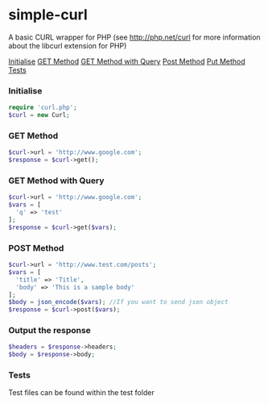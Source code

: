 # simple-curl

A basic CURL wrapper for PHP (see http://php.net/curl for more information about the libcurl extension for PHP)

[Initialise](https://github.com/aliergal/simple-curl#initialise)
[GET Method](https://github.com/aliergal/simple-curl#get-method)
[GET Method with Query](https://github.com/aliergal/simple-curl#get-method-with-query)
[Post Method](https://github.com/aliergal/simple-curl#post-method)
[Put Method](https://github.com/aliergal/simple-curl#put-method)
[Tests](https://github.com/aliergal/simple-curl#tests)

### Initialise

```php
require 'curl.php';
$curl = new Curl;
```

### GET Method

```php
$curl->url = 'http://www.google.com';
$response = $curl->get();
```

### GET Method with Query

```php
$curl->url = 'http://www.google.com';
$vars = [
  'q' => 'test'
];
$response = $curl->get($vars);
```

### POST Method

```php
$curl->url = 'http://www.test.com/posts';
$vars = [
  'title' => 'Title',
  'body' => 'This is a sample body'
];
$body = json_encode($vars); //If you want to send json object
$response = $curl->post($vars);
```

### Output the response
```php
$headers = $response->headers;
$body = $response->body;
```

### Tests
Test files can be found within the test folder
